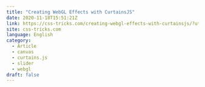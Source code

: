 ```yaml
---
title: "Creating WebGL Effects with CurtainsJS"
date: 2020-11-18T15:51:21Z
link: https://css-tricks.com/creating-webgl-effects-with-curtainsjs/?utm_medium=RSS&utm_source=news.12bit.vn
site: css-tricks.com
language: English
category:
  - Article
  - canvas
  - curtains.js
  - slider
  - webgl
draft: false
---
```

